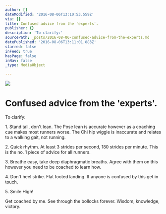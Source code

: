 ```yaml
---
author: []
dateModified: '2016-08-06T13:10:53.559Z'
via: {}
title: Confused advice from the 'experts'.
publisher: {}
description: 'To clarify:'
sourcePath: _posts/2016-08-06-confused-advice-from-the-experts.md
datePublished: '2016-08-06T13:11:01.883Z'
starred: false
inFeed: true
hasPage: false
inNav: false
_type: MediaObject

---
```

![](https://the-grid-user-content.s3-us-west-2.amazonaws.com/77548622-6492-4fe9-bc0f-fd5249e3f423.jpg)

# Confused advice from the 'experts'.

To clarify:

1\. Stand tall, don't lean. The Pose lean is accurate however as a coaching cue makes most runners worse. The Chi hip wiggle is inaccurate and relates to a walking gait, not running.

2\. Quick rhythm. At least 3 strides per second, 180 strides per minute. This is the no. 1 piece of advice for all runners. 

3\. Breathe easy, take deep diaphragmatic breaths. Agree with them on this however you need to be coached to learn how.

4\. Don't heel strike. Flat footed landing. If anyone is confused by this get in touch.

5\. Smile High!

Get coached by me. See through the bollocks forever. Wisdom, knowledge, victory.